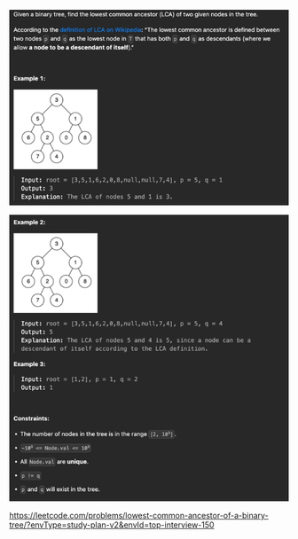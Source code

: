 ![img.png](img.png)

![img_1.png](img_1.png)

https://leetcode.com/problems/lowest-common-ancestor-of-a-binary-tree/?envType=study-plan-v2&envId=top-interview-150
